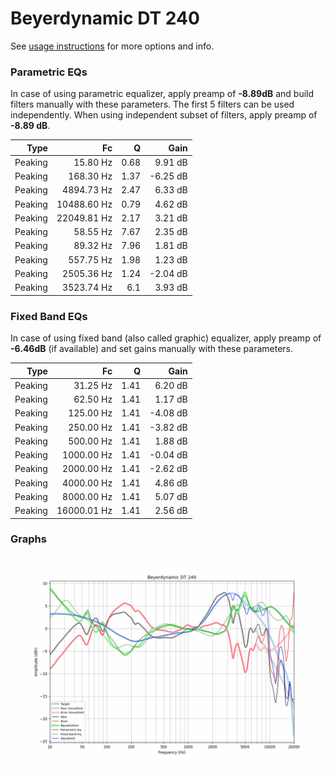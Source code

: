 # Beyerdynamic DT 240
See [usage instructions](https://github.com/jaakkopasanen/AutoEq#usage) for more options and info.

### Parametric EQs
In case of using parametric equalizer, apply preamp of **-8.89dB** and build filters manually
with these parameters. The first 5 filters can be used independently.
When using independent subset of filters, apply preamp of **-8.89 dB**.

| Type    | Fc          |    Q | Gain     |
|--------:|------------:|-----:|---------:|
| Peaking | 15.80 Hz    | 0.68 | 9.91 dB  |
| Peaking | 168.30 Hz   | 1.37 | -6.25 dB |
| Peaking | 4894.73 Hz  | 2.47 | 6.33 dB  |
| Peaking | 10488.60 Hz | 0.79 | 4.62 dB  |
| Peaking | 22049.81 Hz | 2.17 | 3.21 dB  |
| Peaking | 58.55 Hz    | 7.67 | 2.35 dB  |
| Peaking | 89.32 Hz    | 7.96 | 1.81 dB  |
| Peaking | 557.75 Hz   | 1.98 | 1.23 dB  |
| Peaking | 2505.36 Hz  | 1.24 | -2.04 dB |
| Peaking | 3523.74 Hz  | 6.1  | 3.93 dB  |

### Fixed Band EQs
In case of using fixed band (also called graphic) equalizer, apply preamp of **-6.46dB**
(if available) and set gains manually with these parameters.

| Type    | Fc          |    Q | Gain     |
|--------:|------------:|-----:|---------:|
| Peaking | 31.25 Hz    | 1.41 | 6.20 dB  |
| Peaking | 62.50 Hz    | 1.41 | 1.17 dB  |
| Peaking | 125.00 Hz   | 1.41 | -4.08 dB |
| Peaking | 250.00 Hz   | 1.41 | -3.82 dB |
| Peaking | 500.00 Hz   | 1.41 | 1.88 dB  |
| Peaking | 1000.00 Hz  | 1.41 | -0.04 dB |
| Peaking | 2000.00 Hz  | 1.41 | -2.62 dB |
| Peaking | 4000.00 Hz  | 1.41 | 4.86 dB  |
| Peaking | 8000.00 Hz  | 1.41 | 5.07 dB  |
| Peaking | 16000.01 Hz | 1.41 | 2.56 dB  |

### Graphs
![](./Beyerdynamic%20DT%20240.png)